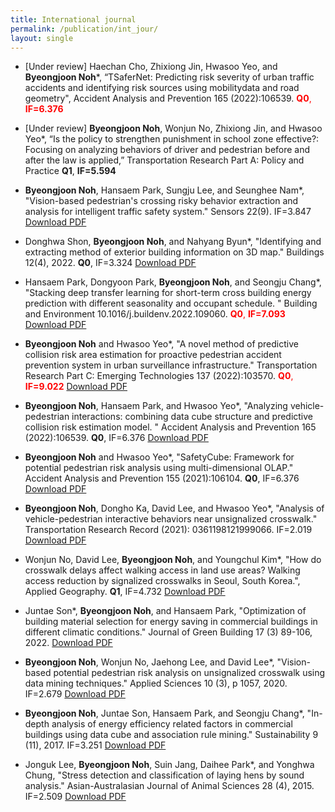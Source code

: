 ```yaml
---
title: International journal
permalink: /publication/int_jour/
layout: single
---
```


- [Under review] Haechan Cho, Zhixiong Jin, Hwasoo Yeo, and **Byeongjoon Noh***, “TSaferNet: Predicting risk severity of urban traffic accidents and identifying risk sources using mobilitydata and road geometry", Accident Analysis and Prevention 165 (2022):106539. <span style="color:red;">**Q0**, **IF=6.376**</span>

- [Under review] **Byeongjoon Noh**, Wonjun No, Zhixiong Jin, and Hwasoo Yeo*, “Is the policy to strengthen punishment in school zone effective?: Focusing on analyzing behaviors of driver and pedestrian before and after the law is applied,” Transportation Research Part A: Policy and Practice **Q1**, **IF=5.594**

- **Byeongjoon Noh**, Hansaem Park, Sungju Lee, and Seunghee Nam*, "Vision-based pedestrian's crossing risky behavior extraction and analysis for intelligent traffic safety system." Sensors 22(9). IF=3.847 [Download PDF](/assets/papers/paper1.pdf)

- Donghwa Shon, **Byeongjoon Noh**, and Nahyang Byun*, "Identifying and extracting method of exterior building information on 3D map." Buildings 12(4), 2022. **Q0**, IF=3.324 [Download PDF](/assets/papers/paper2.pdf)

- Hansaem Park, Dongyoon Park, **Byeongjoon Noh**, and Seongju Chang*, "Stacking deep transfer learning for short-term cross building energy prediction  with different seasonality and occupant schedule. " Building and Environment 10.1016/j.buildenv.2022.109060.  <span style="color:red;">**Q0**, **IF=7.093**</span> [Download PDF](/assets/papers/paper3.pdf)

- **Byeongjoon Noh** and Hwasoo Yeo*, "A novel method of predictive collision risk area estimation for proactive pedestrian accident prevention system in urban surveillance infrastructure." Transportation Research Part C: Emerging Technologies 137 (2022):103570. <span style="color:red;">**Q0**, **IF=9.022**</span> [Download PDF](/assets/papers/paper4.pdf)

- **Byeongjoon Noh**, Hansaem Park, and Hwasoo Yeo*, "Analyzing vehicle-pedestrian interactions: combining data cube structure and predictive collision risk estimation model. " Accident Analysis and Prevention 165 (2022):106539. **Q0**, IF=6.376 [Download PDF](/assets/papers/paper5.pdf)

- **Byeongjoon Noh** and Hwasoo Yeo*,  "SafetyCube: Framework for potential pedestrian risk analysis using multi-dimensional OLAP." Accident Analysis and Prevention 155 (2021):106104. **Q0**, IF=6.376 [Download PDF](/assets/papers/paper6.pdf)

- **Byeongjoon Noh**, Dongho Ka, David Lee, and Hwasoo Yeo*, "Analysis of vehicle-pedestrian interactive behaviors near unsignalized crosswalk." Transportation Research Record (2021): 0361198121999066. IF=2.019 [Download PDF](/assets/papers/paper7.pdf)

- Wonjun No, David Lee, **Byeongjoon Noh**, and Youngchul Kim*, "How do crosswalk delays affect walking access in land use areas? Walking access reduction by signalized crosswalks in Seoul, South Korea.", Applied Geography. **Q1**, IF=4.732 [Download PDF](/assets/papers/paper8.pdf)

- Juntae Son*, **Byeongjoon Noh**,  and Hansaem Park, "Optimization of building material selection for energy saving in commercial buildings in different climatic conditions." Journal of Green Building 17 (3) 89-106, 2022. [Download PDF](/assets/papers/paper9.pdf)

- **Byeongjoon Noh**, Wonjun No, Jaehong Lee, and David Lee*, "Vision-based potential pedestrian risk analysis on unsignalized crosswalk using data mining techniques." Applied Sciences 10 (3), p 1057, 2020. IF=2.679 [Download PDF](/assets/papers/paper10.pdf)

- **Byeongjoon Noh**,  Juntae Son, Hansaem Park, and Seongju Chang*, "In-depth analysis of energy efficiency related factors in commercial buildings using data cube and association rule mining." Sustainability 9 (11), 2017. IF=3.251 [Download PDF](/assets/papers/paper11.pdf)

- Jonguk Lee, **Byeongjoon Noh**,  Suin Jang, Daihee Park*, and Yonghwa Chung, "Stress detection and classification of laying hens by sound analysis." Asian-Australasian Journal of Animal Sciences 28 (4), 2015. IF=2.509 [Download PDF](/assets/papers/paper12.pdf)
